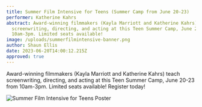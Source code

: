 ```yaml
---
title: Summer Film Intensive for Teens (Summer Camp from June 20-23)
performer: Katherine Kahrs
abstract: Award-winning filmmakers (Kayla Marriott and Katherine Kahrs) teach
  screenwriting, directing, and acting at this Teen Summer Camp, June 20-23 from
  10am-3pm. Limited seats available!
image: /uploads/summerfilmintensive-banner.png
author: Shaun Ellis
date: 2023-06-20T14:00:12.215Z
approved: true
---
```

Award-winning filmmakers (Kayla Marriott and Katherine Kahrs) teach screenwriting, directing, and acting at this Teen Summer Camp, June 20-23 from 10am-3pm. Limited seats available! Register today!

![Summer Film Intensive for Teens Poster](/uploads/june-2-.png "Summer Film Intensive for Teens")